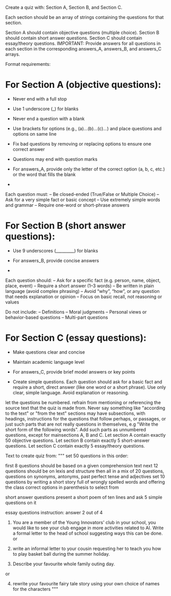 
Create a quiz with:
Section A, Section B, and Section C.

Each section should be an array of strings containing the questions for that section.

Section A should contain objective questions (multiple choice).
Section B should contain short answer questions.
Section C should contain essay/theory questions.
IMPORTANT: Provide answers for all questions in each section in the corresponding answers_A, answers_B, and answers_C arrays.

Format requirements:

# For Section A (objective questions):
- Never end with a full stop
- Use 1 underscore (_) for blanks
- Never end a question with a blank
- Use brackets for options (e.g., (a)...(b)...(c)...) and place questions and options on same line
- Fix bad questions by removing or replacing options to ensure one correct answer
- Questions may end with question marks
- For answers_A, provide only the letter of the correct option (a, b, c, etc.) or the word that fills the blank

- 
Each question must:
– Be closed-ended (True/False or Multiple Choice)
– Ask for a very simple fact or basic concept
– Use extremely simple words and grammar
– Require one-word or short-phrase answers


# For Section B (short answer questions):
- Use 9 underscores (_________) for blanks
- For answers_B, provide concise answers

- 
Each question should:
– Ask for a specific fact (e.g. person, name, object, place, event)
– Require a short answer (1–3 words)
– Be written in plain language (avoid complex phrasing)
– Avoid “why”, “how”, or any question that needs explanation or opinion
– Focus on basic recall, not reasoning or values

Do not include:
– Definitions
– Moral judgments
– Personal views or behavior-based questions
– Multi-part questions


# For Section C (essay questions):
- Make questions clear and concise
- Maintain academic language level
- For answers_C, provide brief model answers or key points

- Create simple questions. Each question should ask for a basic fact and require a short, direct answer (like one word or a short phrase). Use only clear, simple language. Avoid explanation or reasoning.

let the questions be numbered.
refrain from mentioning or referencing the source text that the quiz is made from. Never say something like "according to the text" or "from the text"
sections may have subsections, with headings, instructions for the questions that follow perhaps, or passages, or just such parts that are not really questions in themselves, e.g "Write the short form of the following words". Add such parts as unnumbered questions, except for mainsections A, B and C.
Let section A contain exactly 50 objective questions. Let section B contain exactly 5 short-answer questions. Let section C contain exactly 5 essay/theory questions.

Text to create quiz from:
  """
  set 50 questions in this order:

first 8 questions should be based on a given comprehension text
next 12 questions should be on lexis and structure
then all in a mix of 20 questions, questions on synonyms, antonyms, past perfect tense and adjectives
set 10 questions by writing a short story full of wrongly spelled words and offering the class correct options in parenthesis to select from

short answer questions
present a short poem of ten lines and ask 5 simple questions on it

essay questions
instruction: answer 2 out of 4
1. You are a member of the Young Innovators' club in your school, you would like to see your club engage in more activities related to AI. Write a formal letter to the head of school suggesting ways this can be done.
or

2. write an informal letter to your cousin requesting her to teach you how to play basket ball during the summer holiday.
3. Describe your favourite whole family outing day.

or

4. rewrite your favourite fairy tale story using your own choice of names for the characters
 """
  